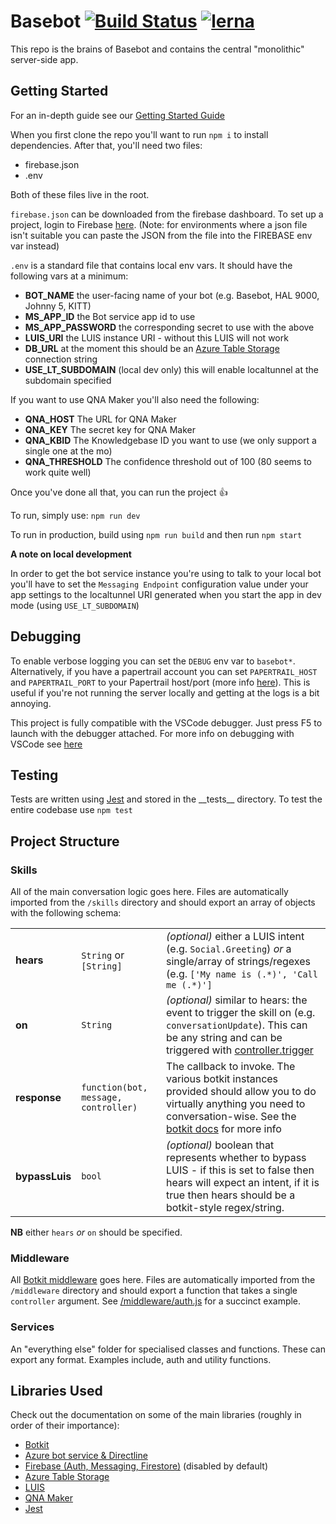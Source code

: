 # Basebot [![Build Status](https://travis-ci.org/webantic/basebot.svg?branch=master)](https://travis-ci.org/webantic/basebot) [![lerna](https://img.shields.io/badge/maintained%20with-lerna-cc00ff.svg)](https://lerna.js.org/)

This repo is the brains of Basebot and contains the central "monolithic" server-side app. 




Getting Started
---

For an in-depth guide see our [Getting Started Guide](https://ans-group.github.io/basebot/getting-started)

When you first clone the repo you'll want to run `npm i` to install dependencies. After that, you'll need two files:
* firebase.json
* .env

Both of these files live in the root. 

`firebase.json` can be downloaded from the firebase dashboard. To set up a project, login to Firebase [here](https://firebase.google.com). (Note: for environments where a json file isn't suitable you can paste the JSON from the file into the FIREBASE env var instead)

`.env` is a standard file that contains local env vars. It should have the following vars at a minimum:

* **BOT_NAME** the user-facing name of your bot (e.g. Basebot, HAL 9000, Johnny 5, KITT)
* **MS_APP_ID** the Bot service app id to use
* **MS_APP_PASSWORD** the corresponding secret to use with the above
* **LUIS_URI** the LUIS instance URI - without this LUIS will not work
* **DB_URL** at the moment this should be an [Azure Table Storage](https://azure.microsoft.com/en-gb/services/storage/tables/) connection string
* **USE_LT_SUBDOMAIN** (local dev only) this will enable localtunnel at the subdomain specified

If you want to use QNA Maker you'll also need the following:

* **QNA_HOST** The URL for QNA Maker
* **QNA_KEY** The secret key for QNA Maker
* **QNA_KBID** The Knowledgebase ID you want to use (we only support a single one at the mo)
* **QNA_THRESHOLD** The confidence threshold out of 100 (80 seems to work quite well)

Once you've done all that, you can run the project :+1:

To run, simply use: `npm run dev` 

To run in production, build using `npm run build` and then run `npm start`

**A note on local development**

In order to get the bot service instance you're using to talk to your local bot you'll have to set the `Messaging Endpoint` configuration value under your app settings to the localtunnel URI generated when you start the app in dev mode (using `USE_LT_SUBDOMAIN`)


Debugging
---
To enable verbose logging you can set the `DEBUG` env var to `basebot*`. Alternatively, if you have a papertrail account you can set `PAPERTRAIL_HOST` and `PAPERTRAIL_PORT` to your Papertrail host/port (more info [here](https://help.papertrailapp.com/)). This is useful if you're not running the server locally and getting at the logs is a bit annoying. 

This project is fully compatible with the VSCode debugger. Just press F5 to launch with the debugger attached. For more info on debugging with VSCode see [here](https://code.visualstudio.com/docs/editor/debugging)


Testing
---
Tests are written using [Jest](https://jestjs.io/) and stored in the \_\_tests\_\_ directory. To test the entire codebase use `npm test`


Project Structure
---
### Skills
All of the main conversation logic goes here. Files are automatically imported from the `/skills` directory and should export an array of objects with the following schema:

| | | |
| --- | --- | --- |
|**hears**|`String` or `[String]`|*(optional)*  either a LUIS intent (e.g. `Social.Greeting`) *or* a single/array of strings/regexes (e.g. `['My name is (.*)', 'Call me (.*)']`|
| **on** |`String`| *(optional)* similar to hears: the event to trigger the skill on (e.g. `conversationUpdate`). This can be any string and can be triggered with [controller.trigger](https://botkit.ai/docs/core.html#controllertrigger) |
| **response** |`function(bot, message, controller)`| The callback to invoke. The various botkit instances provided should allow you to do virtually anything you need to conversation-wise. See the [botkit docs](https://botkit.ai/docs) for more info
| **bypassLuis** |`bool`| *(optional)* boolean that represents whether to bypass LUIS - if this is set to false then hears will expect an intent, if it is true then hears should be a botkit-style regex/string.

**NB** either `hears` *or* `on` should be specified.

### Middleware
All [Botkit middleware](https://botkit.ai/docs/middleware.html) goes here. Files are automatically imported from the `/middleware` directory and should export a function that takes a single `controller` argument. See [/middleware/auth.js](middleware/auth.js) for a succinct example.

### Services
An "everything else" folder for specialised classes and functions. These can export any format. Examples include, auth and utility functions. 


Libraries Used
---
Check out the documentation on some of the main libraries (roughly in order of their importance):

* [Botkit](https://botkit.ai/docs)
* [Azure bot service & Directline](https://docs.microsoft.com/en-us/azure/bot-service/?view=azure-bot-service-4.0)
* [Firebase (Auth, Messaging, Firestore)](https://firebase.google.com/docs) (disabled by default)
* [Azure Table Storage](https://docs.microsoft.com/en-us/azure/storage/)
* [LUIS](https://docs.microsoft.com/en-gb/azure/cognitive-services/luis/what-is-luis)
* [QNA Maker](https://docs.microsoft.com/en-us/azure/cognitive-services/qnamaker/)
* [Jest](https://jestjs.io/)
